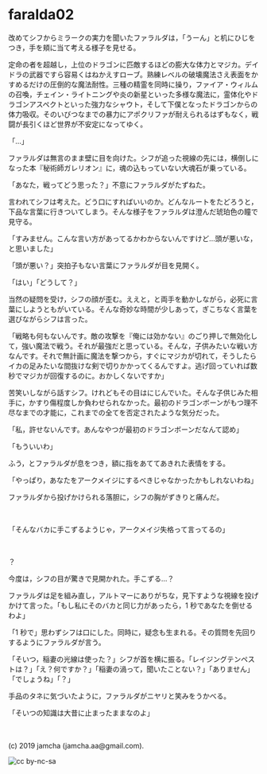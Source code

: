 

# faralda02

改めてシフからミラークの実力を聞いたファラルダは，「うーん」と机にひじをつき，手を頬に当て考える様子を見せる。

定命の者を超越し，上位のドラゴンに匹敵するほどの膨大な体力とマジカ。デイドラの武器ですら容易くはねかえすローブ。熟練レベルの破壊魔法さえ表面をかすめるだけの圧倒的な魔法耐性。三種の精霊を同時に操り，ファイア・ウィルムの召喚，チェイン・ライトニングや炎の新星といった多様な魔法に，霊体化やドラゴンアスペクトといった強力なシャウト，そして下僕となったドラゴンからの体力吸収。そのいびつなまでの暴力にアポクリファが耐えられるはずもなく，戦闘が長引くほど世界が不安定になってゆく。

「…」

ファラルダは無言のまま壁に目を向けた。シフが追った視線の先には，横倒しになった本『秘術師ガレリオン』に，魂の込もっていない大魂石が乗っている。

「あなた，戦ってどう思った？」不意にファラルダがたずねた。

言われてシフは考えた。どう口にすればいいのか。どんなルートをたどろうと，下品な言葉に行きついてしまう。そんな様子をファラルダは澄んだ琥珀色の瞳で見守る。

「すみません。こんな言い方があってるかわからないんですけど…頭が悪いな，と思いました」

「頭が悪い？」突拍子もない言葉にファラルダが目を見開く。

「はい」「どうして？」

当然の疑問を受け，シフの顔が歪む。ええと，と両手を動かしながら，必死に言葉にしようともがいている。そんな奇妙な時間が少しあって，ぎこちなく言葉を選びながらシフは言った。

「戦略も何もないんです。敵の攻撃を『俺には効かない』のごり押しで無効化して，強い魔法で戦う。それが最強だと思っている。そんな，子供みたいな戦い方なんです。それで無計画に魔法を撃つから，すぐにマジカが切れて，そうしたらイカの足みたいな間抜けな剣で切りかかってくるんですよ。逃げ回っていれば数秒でマジカが回復するのに。おかしくないですか」

苦笑いしながら話すシフ。けれどもその目はにじんでいた。そんな子供じみた相手に，かすり傷程度しか負わせられなかった。最初のドラゴンボーンがもつ理不尽なまでの才能に，これまでの全てを否定されたような気分だった。

「私，許せないんです。あんなやつが最初のドラゴンボーンだなんて認め」

「もういいわ」

ふう，とファラルダが息をつき，額に指をあててあきれた表情をする。

「やっぱり，あなたをアークメイジにするべきじゃなかったかもしれないわね」

ファラルダから投げかけられる落胆に，シフの胸がずきりと痛んだ。

<br>

「そんなバカに手こずるようじゃ，アークメイジ失格って言ってるの」

<br>

？

今度は，シフの目が驚きで見開かれた。手こずる…？

ファラルダは足を組み直し，アルトマーにありがちな，見下すような視線を投げかけて言った。「もし私にそのバカと同じ力があったら，1 秒であなたを倒せるわよ」

「1 秒で」思わずシフは口にした。同時に，疑念も生まれる。その質問を先回りするようにファラルダが言う。

「そいつ，稲妻の光線は使った？」シフが首を横に振る。「レイジングテンペストは？」「え？何ですか？」「稲妻の渦って，聞いたことない？」「ありません」「でしょうね」「？」

手品のタネに気づいたように，ファラルダがニヤリと笑みをうかべる。

「そいつの知識は大昔に止まったままなのよ」

<br>
<br>
(c) 2019 jamcha (jamcha.aa@gmail.com).

![cc by-nc-sa](https://i.creativecommons.org/l/by-nc-sa/4.0/88x31.png)

